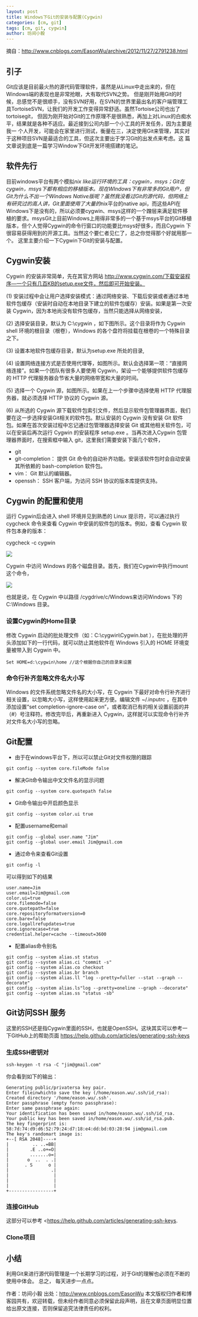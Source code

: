 ```yaml
---
layout: post
title: Windows下Git的安装与配置(Cygwin)
categories: [cm, git]
tags: [cm, git, cygwin]
author: 坊间小毅
---
```



摘自：<http://www.cnblogs.com/EasonWu/archive/2012/11/27/2791238.html>

## 引子

Git应该是目前最火热的源代码管理软件，虽然是从Linux中走出来的，但在Windows端的表现也是非常抢眼，大有取代SVN之势。 
但是刚开始用Git的时候，总感觉不是很顺手，没有SVN好用，在SVN的世界里最出名的客户端管理工具TortoiseSVN，让我们的开发工作变得异常舒适。虽然Tortoise公司也出了tortoisegit， 但因为刚开始对Git的工作原理不是很熟悉，再加上对Linux的白痴水平，结果就是各种不适应。最近接到公司内部一个小工具的开发任务，因为主要是我一 个人开发，可能会在家里进行测试，衡量在三，决定使用Git来管理，其实对于这种项目SVN是最适合的工具，但这次主要出于学习Git的出发点来考虑。这 篇文章说到底是一篇学习Window下Git开发环境搭建的笔记。




## 软件先行

目前windows平台有两个模拟*nix like运行环境的工具：cygwin，msys；Git在cygwin，msys下都有相应的移植版本。现在WIndows下有非常多的Git用户，但Git为什么不出一个Windows Native版呢？虽然我没看过Git的源代码，但网络上有研究过的高人讲，Git里面使用了大量的*nix平台的native api，而这些API在Windows下是没有的，所以必须要cygwin、msys这样的一个蹭层来满足软件移植的要求。msysGit上目前Windows上用得非常多的一个基于msys平台的Git移植版本，但个人觉得Cygwin的命令行窗口的功能要比msys好很多，而且Cygwin 下很容易获得用到的开源工具。当然这个要仁者见仁了，总之你觉得那个好就用那一个。
这里主要介绍一下Cygwin下Git的安装与配置。




## Cygwin安装

Cygwin 的安装非常简单，先在其官方网站 http://www.cygwin.com/下载安装程序—一个只有几百KB的setup.exe文件，然后即可开始安装。 

(1) 安装过程中会让用户选择安装模式：通过网络安装、下载后安装或者通过本地软件包缓存（安装时自动在本地目录下建立的软件包缓存）安装。如果是第一次安装 Cygwin，因为本地尚没有软件包缓存，当然只能选择从网络安装，

(2) 选择安装目录，默认为 C:\cygwin ，如下图所示。这个目录将作为 Cygwin shell 环境的根目录（根卷），Windows 的各个盘符将挂载在根卷的一个特殊目录之下。

(3) 设置本地软件包缓存目录，默认为setup.exe 所处的目录,

(4) 设置网络连接方式是否使用代理等，如图所示。默认会选择第一项：“直接网络连接”。如果一个团队有很多人要使用 Cygwin，架设一个能够提供软件包缓存的 HTTP 代理服务器会节省大量的网络带宽和大量的时间。

(5) 选择一个 Cygwin 源，如图所示。如果在上一个步骤中选择使用 HTTP 代理服务器，就必须选择 HTTP 协议的 Cygwin 源。


(6) 从所选的 Cygwin 源下载软件包索引文件，然后显示软件包管理器界面，我们要在这一步选择安装Git相关的软件包。默认安装的 Cygwin 没有安装 Git 软件包。如果在首次安装过程中忘记通过包管理器选择安装 Git 或其他相关软件包，可以在安装后再次运行 Cygwin 的安装程序 setup.exe 。当再次进入Cygwin 包管理器界面时，在搜索框中输入 git，这里我们需要安装下面几个软件，

* git
* git-completion： 提供 Git 命令的自动补齐功能。安装该软件包时会自动安装其所依赖的 bash-completion 软件包。
* vim： Git 默认的编辑器。
* openssh： SSH 客户端，为访问 SSH 协议的版本库提供支持。





## Cygwin 的配置和使用

运行 Cygwin后会进入 shell 环境并见到熟悉的 Linux 提示符，可以通过执行 cygcheck 命令来查看 Cygwin 中安装的软件包的版本。例如，查看 Cygwin 软件包本身的版本：

cygcheck -c cygwin

![](cygcheck_cygwin.png)


Cygwin 中访问 Windows 的各个磁盘目录。首先，我们在Cygwin中执行mount这个命令，

![](cygwin_mount.png)

也就是说，在 Cygwin 中以路径 /cygdrive/c/Windows来访问Windows 下的 C:\Windows 目录。


### 设置Cygwin的Home目录

修改 Cygwin 启动的批处理文件（如：C:\cygwin\Cygwin.bat ），在批处理的开头添加如下的一行代码，就可以防止其他软件在 Windows 引入的 HOME 环境变量被带入到 Cygwin 中。

```
Set HOME=d:\cygwin\home //这个根据你自己的目录来设置
```

### 命令行补齐忽略文件名大小写

Windows 的文件系统忽略文件名的大小写，在 Cygwin 下最好对命令行补齐进行相关设置，以忽略大小写，这样使用起来更方便。编辑文件 ~/.inputrc ，在其中添加设置“set completion-ignore-case on”，或者取消已有的相关设置前面的井（#）号注释符。修改完毕后，再重新进入 Cygwin，这样就可以实现命令行补齐对文件名大小写的忽略。




## Git配置

* 由于在windows平台下，所以可以禁止Git对文件权限的跟踪

```
git config --system core.fileMode false
```

* 解决Git命令输出中文文件名的显示问题

```
git config --system core.quotepath false
```

* Git命令输出中开启颜色显示

```
git config --system color.ui true
```

* 配置username和email

```
git config --global user.name "Jim"
git config --global user.email Jim@gmail.com
```

* 通过命令来查看Git设置

```
git config -l
```

可以得到如下的结果

```
user.name=Jim
user.email=Jim@gmail.com
color.ui=true
core.filemode=false
core.quotepath=false
core.repositoryformatversion=0
core.bare=false
core.logallrefupdates=true
core.ignorecase=true
credential.helper=cache --timeout=3600
```

* 配置alias命令别名

```
git config --system alias.st status
git config --system alias.ci "commit -s"
git config --system alias.co checkout
git config --system alias.br branch
git config --system alias.ll "log --pretty=fuller --stat --graph --decorate"
git config --system alias.ls"log --pretty=oneline --graph --decorate"
git config --system alias.ss "status -sb"
```




## Git访问SSH 服务

这里的SSH还是指Cygwin里面的SSH，也就是OpenSSH。这块其实可以参考一下GitHub上的帮助页面 <https://help.github.com/articles/generating-ssh-keys>

### 生成SSH密钥对

```
ssh-keygen -t rsa -C "jim@gmail.com"
```

你会看到如下的输出：

```
Generating public/privatersa key pair.
Enter fileinwhichto save the key (/home/eason.wu/.ssh/id_rsa):
Created directory '/home/eason.wu/.ssh'.
Enter passphrase (empty forno passphrase):
Enter same passphrase again:
Your identification has been saved in/home/eason.wu/.ssh/id_rsa.
Your public key has been saved in/home/eason.wu/.ssh/id_rsa.pub.
The key fingerprint is:
58:7d:74:d9:d6:52:79:24:d7:18:e4:dd:bd:03:28:94 jim@gmail.com
The key's randomart image is:
+--[ RSA 2048]----+
|         .. ..=BB|
|        .E ..o+=O|
|        .......o=|
|       o  ..  . .|
|      . S      o |
|                .|
|                 |
|                 |
|                 |
+-----------------+
```

### 连接GitHub

这部分可以参考 <https://help.github.com/articles/generating-ssh-keys.

### Clone项目



## 小结

利用Git来进行源代码管理是一个长期学习的过程，对于Git的理解也必须在不断的使用中体会。 总之， 每天进步一点点。

作者：坊间小毅
出处：http://www.cnblogs.com/EasonWu
本文版权归作者和博客园共有，欢迎转载，但未经作者同意必须保留此段声明，且在文章页面明显位置给出原文连接，否则保留追究法律责任的权利。












